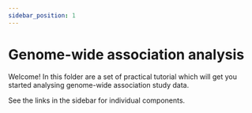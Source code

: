 ```yaml
---
sidebar_position: 1
---
```


# Genome-wide association analysis

Welcome!  In this folder are a set of practical tutorial which will get you started analysing genome-wide association study data.

See the links in the sidebar for individual components.